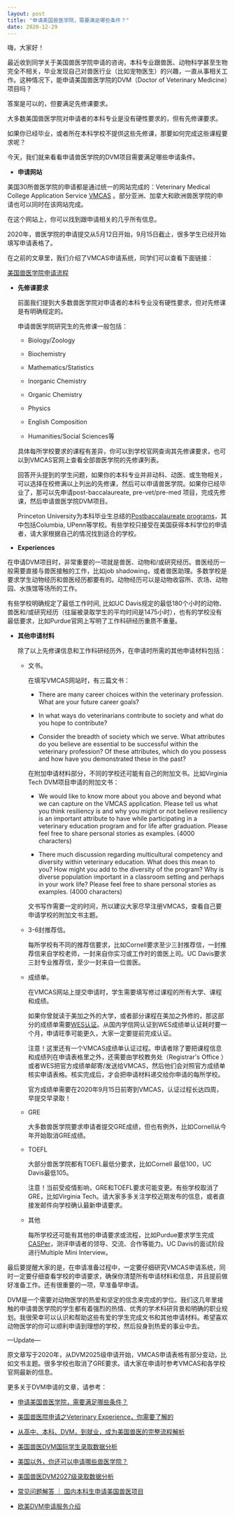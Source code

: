 ```yaml
---
layout: post
title: "申请美国兽医学院，需要满足哪些条件？"
date: 2020-12-29
---
```


嗨，大家好！

最近收到同学关于美国兽医学院申请的咨询，本科专业跟兽医、动物科学甚至生物完全不相关，毕业发现自己对兽医行业（比如宠物医生）的兴趣，一直从事相关工作。这种情况下，能申请美国兽医学院的DVM（Doctor of Veterinary Medicine）项目吗？

答案是可以的，但要满足先修课要求。

大多数美国兽医学院对申请者的本科专业是没有硬性要求的，但有先修课要求。

如果你已经毕业，或者所在本科学校不提供这些先修课，那要如何完成这些课程要求呢？

今天，我们就来看看申请兽医学院的DVM项目需要满足哪些申请条件。

+ **申请网站**

美国30所兽医学院的申请都是通过统一的网站完成的：Veterinary Medical College Application Service [VMCAS](http://www.aavmc.org) 。部分亚洲、加拿大和欧洲兽医学院的申请也可以同时在该网站完成。

在这个网站上，你可以找到跟申请相关的几乎所有信息。

2020年，兽医学院的申请提交从5月12日开始，9月15日截止，很多学生已经开始填写申请表格了。

在之前的文章里，我们介绍了VMCAS申请系统，同学们可以查看下面链接：

[美国兽医学院申请流程](http://www.tessay.org/blog/2018/10/05/vmcas)


+ **先修课要求**

  前面我们提到大多数兽医学院对申请者的本科专业没有硬性要求，但对先修课是有明确规定的。

  申请兽医学院研究生的先修课一般包括：
  + Biology/Zoology
  
  + Biochemistry
  
  + Mathematics/Statistics
  
  + Inorganic Chemistry
  
  + Organic Chemistry
  
  + Physics
  
  + English Composition
  
  + Humanities/Social Sciences等

  具体每所学校要求的课程有差异，你可以到学校官网查询其先修课要求，也可以到VMCAS官网上查看全部兽医学院的先修课列表。

  回答开头提到的学生问题，如果你的本科专业并非动科、动医、或生物相关，可以选择在校修满以上列出的先修课，然后可以申请兽医学院。如果你已经毕业了，那可以先申请post-baccalaureate, pre-vet/pre-med 项目，完成先修课，然后申请兽医学院DVM项目。

  Princeton University为本科毕业生总结的[Postbaccalaureate programs](https://hpa.princeton.edu/prehealth-after-princeton/postbac-programs/career-change)，其中包括Columbia, UPenn等学校。有些学校只接受在美国获得本科学位的申请者，请大家根据自己的情况找到适合的学校。


+ **Experiences**

在申请DVM项目时，非常重要的一项就是兽医、动物和/或研究经历。兽医经历一般需要直接与兽医接触的工作，比如job shadowing，或者兽医助理。多数学校是要求学生动物经历和兽医经历都要有的。动物经历可以是动物收容所、农场、动物园、水族馆等场所的工作。

有些学校明确规定了最低工作时间, 比如UC Davis规定的最低180个小时的动物、兽医和/或研究经历（往届被录取学生的平均时间是1475小时），也有的学校没有最低要求，比如Purdue官网上写明了工作科研经历重质不重量。

+ **其他申请材料**

  除了以上先修课信息和工作科研经历外，在申请时所需的其他申请材料包括：

  + 文书。

    在填写VMCAS网站时，有三篇文书：

    + There are many career choices within the veterinary profession. What are your future career goals?

    + In what ways do veterinarians contribute to society and what do you hope to contribute?

    + Consider the breadth of society which we serve. What attributes do you believe are essential to be successful within the veterinary profession? Of these attributes, which do you possess and how have you demonstrated these in the past?

    在附加申请材料部分，不同的学校还可能有自己的附加文书。比如Virginia Tech DVM项目申请的附加文书：

    + We would like to know more about you above and beyond what we can capture on the VMCAS application. Please tell us what you think resiliency is and why you might or not believe resiliency is an important attribute to have while participating in a veterinary education program and for life after graduation. Please feel free to share personal stories as examples. (4000 characters)

    + There much discussion regarding multicultural competency and diversity within veterinary education. What does this mean to you? How might you add to the diversity of the program? Why is diverse population important in a classroom setting and perhaps in your work life? Please feel free to share personal stories as examples. (4000 characters)

    文书写作需要一定的时间，所以建议大家尽早注册VMCAS，查看自己要申请学校的附加文书主题。


  + 3-6封推荐信。

    每所学校有不同的推荐信要求，比如Cornell要求至少三封推荐信，一封推荐信来自学校老师，一封来自你实习或工作时的兽医上司。UC Davis要求三封专业推荐信，至少一封来自一位兽医。

  + 成绩单。

    在VMCAS网站上提交申请时，学生需要填写修过课程的所有大学、课程和成绩。

    如果你曾就读于美加之外的大学，或者部分课程在美加之外修的，那这部分的成绩单需要[WES认证](http://www.wes.org)。从国内学信网认证到WES成绩单认证耗时要一个月，申请旺季可能更久，大家一定要提前完成认证。

    注意！这里还有一个VMCAS成绩单认证过程。申请者除了要把课程信息和成绩列在申请表格里之外，还需要由学校教务处（Registrar's Office ）或者WES把官方成绩单邮寄/发送给VMCAS，然后他们会对照官方成绩单核实申请表格。核实完成后，才会把申请材料递交给你申请的每所学校。

    官方成绩单需要在2020年9月15日前寄到VMCAS，认证过程长达四周，早提交早录取！

  + GRE

    大多数兽医学院要求申请者提交GRE成绩，但也有例外，比如Cornell从今年开始取消GRE成绩。

  + TOEFL

    大部分兽医学院都有TOEFL最低分要求，比如Cornell 最低100，UC Davis最低105。

    注意！当前受疫情影响，GRE和TOEFL要求可能变更。有些学校取消了GRE，比如Virginia Tech。请大家多多关注学校近期发布的信息，或者直接发邮件向学校确认最新申请要求。

  + 其他

    每所学校还可能有其他的申请要求或流程，比如Purdue要求学生完成[CASPer](https://takecasper.com/)，测评申请者的领导、交流、合作等能力。UC Davis的面试阶段进行Multiple Mini Interview。


最后要提醒大家的是，在申请准备过程中，一定要仔细研究VMCAS申请系统，同时一定要仔细查看学校的申请要求，确保你清楚所有申请材料和信息，并且提前做好准备工作。还有很重要的一项，早准备早申请。

DVM是一个需要对动物医学的热爱和坚定的信念来完成的学位。我们这几年里接触的申请兽医学院的学生都有着强烈的热情、优秀的学术科研背景和明确的职业规划。我很荣幸可以认识和帮助这些有爱的学生完成文书和其他申请材料。希望喜欢动物医学的你可以顺利申请到理想的学校，然后投身到热爱的事业中去。

—Update—

原文章写于2020年，从DVM2025级申请开始，VMCAS申请表格有部分变动，比如文书主题。很多学校也取消了GRE要求。请大家在申请时参考VMCAS和各学校官网最新的信息。

更多关于DVM申请的文章，请参考：

+ [申请美国兽医学院，需要满足哪些条件？](https://www.tessay.org/blog/2020/12/29/dvm-application)

+ [美国兽医院申请之Veterinary Experience，你需要了解的](https://www.tessay.org/blog/2022/04/18/veterinary-experience)

+ [从高中、本科、DVM，到就业，成为美国兽医的完整流程解析](https://www.tessay.org/blog/2023/03/20/dvm-whole-process)

+ [美国兽医DVM国际学生录取数据分析](https://tessay.org/blog/2022/11/28/dvm-international-admission-analytics)

+ [美国以外，你还可以申请哪些兽医学院？](https://tessay.org/blog/2023/07/18/vet-schools-outside-of-america)

+ [美国兽医DVM2027级录取数据分析](https://tessay.org/blog/2023/08/01/2027-DVM-Admission-Analytics)

+ [常见问题解答 ｜ 国内本科生申请美国兽医项目](https://tessay.org/blog/2023/04/09/dvm-foreign-applicants-faq)

+ [欧美DVM申请服务介绍](https://tessay.org/blog/2024/05/29/intro-to-dvm-application-service)
